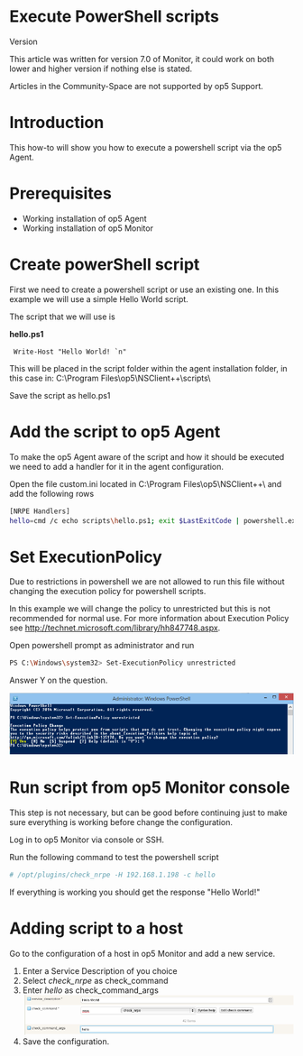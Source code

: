 # Execute PowerShell scripts

Version

This article was written for version 7.0 of Monitor, it could work on both lower and higher version if nothing else is stated.

Articles in the Community-Space are not supported by op5 Support.

# Introduction

This how-to will show you how to execute a powershell script via the op5 Agent.

# Prerequisites

-   Working installation of op5 Agent 
-   Working installation of op5 Monitor

# Create powerShell script

First we need to create a powershell script or use an existing one. In this example we will use a simple Hello World script.

The script that we will use is

**hello.ps1**

``` {.powershell data-syntaxhighlighter-params="brush: powershell; gutter: true; theme: Confluence" data-theme="Confluence" style="brush: powershell; gutter: true; theme: Confluence"}
 Write-Host "Hello World! `n" 
```

This will be placed in the script folder within the agent installation folder, in this case in: C:\\Program Files\\op5\\NSClient++\\scripts\\

Save the script as hello.ps1

# Add the script to op5 Agent

To make the op5 Agent aware of the script and how it should be executed we need to add a handler for it in the agent configuration.

Open the file custom.ini located in C:\\Program Files\\op5\\NSClient++\\ and add the following rows

``` {.bash data-syntaxhighlighter-params="brush: bash; gutter: false; theme: Confluence" data-theme="Confluence" style="brush: bash; gutter: false; theme: Confluence"}
[NRPE Handlers]
hello=cmd /c echo scripts\hello.ps1; exit $LastExitCode | powershell.exe -noprofile -nologo -command -
```

# Set ExecutionPolicy

Due to restrictions in powershell we are not allowed to run this file without changing the execution policy for powershell scripts.

In this example we will change the policy to unrestricted but this is not recommended for normal use. For more information about Execution Policy see <http://technet.microsoft.com/library/hh847748.aspx>.

Open powershell prompt as administrator and run

``` {.bash data-syntaxhighlighter-params="brush: bash; gutter: false; theme: Confluence" data-theme="Confluence" style="brush: bash; gutter: false; theme: Confluence"}
PS C:\Windows\system32> Set-ExecutionPolicy unrestricted
```

Answer Y on the question.

![](attachments/12190637/12386438.png)

# Run script from op5 Monitor console

This step is not necessary, but can be good before continuing just to make sure everything is working before change the configuration.

Log in to op5 Monitor via console or SSH.

Run the following command to test the powershell script

``` {.bash data-syntaxhighlighter-params="brush: bash; gutter: false; theme: Confluence" data-theme="Confluence" style="brush: bash; gutter: false; theme: Confluence"}
# /opt/plugins/check_nrpe -H 192.168.1.198 -c hello
```

If everything is working you should get the response "Hello World!"

# Adding script to a host

Go to the configuration of a host in op5 Monitor and add a new service.

1.  Enter a Service Description of you choice
2.  Select *check\_nrpe* as check\_command 
3.  Enter *hello* as check\_command\_args
    ![](attachments/12190637/12386439.png)
4.  Save the configuration.

